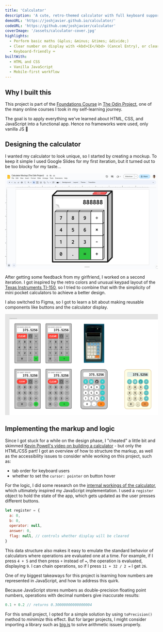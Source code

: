 ```yaml
---
title: 'Calculator'
description: 'A cute, retro-themed calculator with full keyboard support. No frameworks, just vanilla JavaScript and good ol’ HTML and CSS.'
demoURL: 'https://joshjavier.github.io/calculator/'
codeURL: 'https://github.com/joshjavier/calculator'
coverImage: '/assets/calculator-cover.jpg'
highlights:
  - Perform basic maths (&plus; &minus; &times; &divide;)
  - Clear number on display with <kbd>CE</kbd> (Cancel Entry), or clear entire calculation with <kbd>C</kbd> (Clear)
  - Keyboard-friendly ⌨️
builtWith:
  - HTML and CSS
  - Vanilla JavaScript
  - Mobile-first workflow
---
```


## Why I built this

This project is part of the [Foundations Course](https://www.theodinproject.com/paths/foundations/courses/foundations) in [The Odin Project](https://www.theodinproject.com/), one of the many online courses I took in my self-learning journey.

The goal is to apply everything we've learned about HTML, CSS, and JavaScript into a functional app. Hence no frameworks were used, only vanilla JS 🍦

## Designing the calculator

I wanted my calculator to look unique, so I started by creating a mockup. To keep it simple I used Google Slides for my first iteration, but it turned out to be too blocky for my taste...

![calculator-mockup-v1.jpg](/assets/calculator-mockup-v1.jpg)

After getting some feedback from my girlfriend, I worked on a second iteration. I got inspired by the retro colors and unusual keypad layout of the [Texas Instruments TI-150](http://www.datamath.org/BASIC/DATAMATH/ti-150.htm), so I tried to combine that with the simplicity of mini pocket calculators to achieve a better design.

I also switched to Figma, so I got to learn a bit about making reusable components like buttons and the calculator display.

![A look at my artboard showing the evolution of the design](/assets/calculator-design-evolution.png)

## Implementing the markup and logic

Since I got stuck for a while on the design phase, I "cheated" a little bit and skimmed [Kevin Powell's video on building a calculator](https://www.youtube.com/watch?v=EuwzyB_FQNs) - but only the HTML/CSS part! I got an overview of how to structure the markup, as well as the accessibility issues to consider while working on this project, such as:

- tab order for keyboard users
- whether to set the `cursor: pointer` on button hover

For the logic, I did some research on the [internal workings of the calculator](https://en.wikipedia.org/wiki/Calculator#Internal_workings), which ultimately inspired my JavaScript implementation. I used a `register` object to hold the state of the app, which gets updated as the user presses different buttons.

```js
let register = {
  a: 0,
  b: 0,
  operator: null,
  answer: 0,
  flag: null, // controls whether display will be cleared
}
```

This data structure also makes it easy to emulate the standard behavior of calculators where operations are evaluated one at a time. For example, if I press `4 + 5` and then press `+` instead of `=`, the operation is evaluated, displaying `9`. I can chain operations, so if I press `11 + 32 / 2 =` I get `26`.

<!-- calculator-demo.webm -->

One of my biggest takeaways for this project is learning how numbers are represented in JavaScript, and how to address this quirk.

Because JavaScript stores numbers as double-precision floating point numbers, operations with decimal numbers give inaccurate results:

```js
0.1 + 0.2 // returns 0.30000000000000004
```

For this small project, I opted for a simple solution by using `toPrecision()` method to _minimize_ this effect. But for larger projects, I might consider importing a library such as [big.js](https://github.com/MikeMcl/big.js/) to solve arithmetic issues properly.
